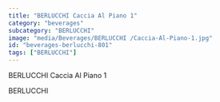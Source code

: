 ```yaml
---
title: "BERLUCCHI Caccia Al Piano 1"
category: "beverages"
subcategory: "BERLUCCHI"
image: "media/Beverages/BERLUCCHI /Caccia-Al-Piano-1.jpg"
id: "beverages-berlucchi-801"
tags: ["BERLUCCHI"]
---
```


BERLUCCHI Caccia Al Piano 1

BERLUCCHI
